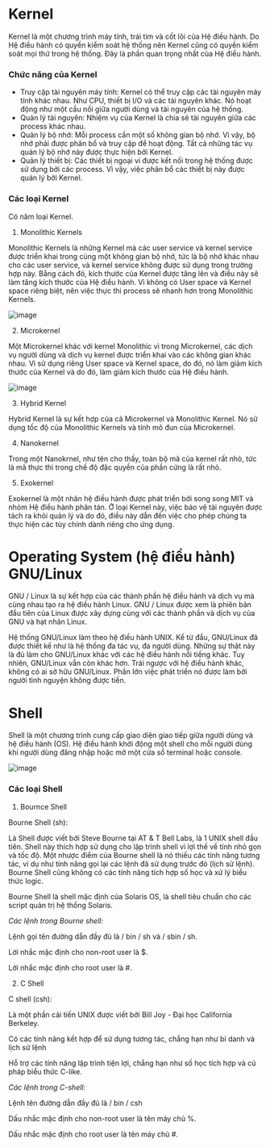 # Kernel
Kernel là một chương trình máy tính, trái tim và cốt lõi của Hệ điều hành. Do Hệ điều hành có quyền kiểm soát hệ thống nên Kernel cũng có quyền kiểm soát mọi thứ trong hệ thống. Đây là phần quan trọng nhất của Hệ điều hành.

### Chức năng của Kernel

- Truy cập tài nguyên máy tính: Kernel có thể truy cập các tài nguyên máy tính khác nhau. Như CPU, thiết bị I/O và các tài nguyên khác. Nó hoạt động như một cầu nối giữa người dùng và tài nguyên của hệ thống.
- Quản lý tài nguyên: Nhiệm vụ của Kernel là chia sẻ tài nguyên giữa các process khác nhau.
- Quản lý bộ nhớ: Mỗi process cần một số không gian bộ nhớ. Vì vậy, bộ nhớ phải được phân bổ và truy cập để hoạt động. Tất cả những tác vụ quản lý bộ nhớ này được thực hiện bởi Kernel.
- Quản lý thiết bị: Các thiết bị ngoại vi được kết nối trong hệ thống được sử dụng bởi các process. Vì vậy, việc phân bổ các thiết bị này được quản lý bởi Kernel.

### Các loại Kernel
Có năm loại Kernel.

1. Monolithic Kernels

Monolithic Kernels là những Kernel mà các user service và kernel service được triển khai trong cùng một không gian bộ nhớ, tức là bộ nhớ khác nhau cho các user service, và kernel service không được sử dụng trong trường hợp này. Bằng cách đó, kích thước của Kernel được tăng lên và điều này sẽ làm tăng kích thước của Hệ điều hành. Vì không có User space và Kernel space riêng biệt, nên việc thực thi process sẽ nhanh hơn trong Monolithic Kernels.

![image](https://user-images.githubusercontent.com/111716161/187120927-aa9da6c0-89d1-486e-82d9-c874caba3f0f.png)

2. Microkernel

Một Microkernel khác với kernel Monolithic vì trong Microkernel, các dịch vụ người dùng và dịch vụ kernel được triển khai vào các không gian khác nhau. Vì sử dụng riêng User space và Kernel space, do đó, nó làm giảm kích thước của Kernel và do đó, làm giảm kích thước của Hệ điều hành.

![image](https://user-images.githubusercontent.com/111716161/187120982-df3249cd-d4cc-4ca3-9b79-36cc4301960b.png)

3. Hybrid Kernel

Hybrid Kernel là sự kết hợp của cả Microkernel và Monolithic Kernel. Nó sử dụng tốc độ của Monolithic Kernels và tính mô đun của Microkernel.

4. Nanokernel

Trong một Nanokrnel, như tên cho thấy, toàn bộ mã của kernel rất nhỏ, tức là mã thực thi trong chế độ đặc quyền của phần cứng là rất nhỏ.

5. Exokernel

Exokernel là một nhân hệ điều hành được phát triển bởi song song MIT và nhóm Hệ điều hành phân tán. Ở loại Kernel này, việc bảo vệ tài nguyên được tách ra khỏi quản lý và do đó, điều này dẫn đến việc cho phép chúng ta thực hiện các tùy chỉnh dành riêng cho ứng dụng.

# Operating System (hệ điều hành) GNU/Linux

GNU / Linux là sự kết hợp của các thành phần hệ điều hành và dịch vụ mà cùng nhau tạo ra hệ điều hành Linux. GNU / Linux được xem là phiên bản đầu tiên của Linux được xây dựng cùng với các thành phần và dịch vụ của GNU và hạt nhân Linux.

Hệ thống GNU/Linux làm theo hệ điều hành UNIX. Kể từ đầu, GNU/Linux đã được thiết kế như là hệ thống đa tác vụ, đa người dùng. Những sự thật này là đủ làm cho GNU/Linux khác với các hệ điều hành nổi tiếng khác. Tuy nhiên, GNU/Linux vẫn còn khác hơn. Trái ngược với hệ điều hành khác, không có ai sở hữu GNU/Linux. Phần lớn việc phát triển nó được làm bởi người tình nguyện không được tiền.

# Shell
Shell là một chương trình cung cấp giao diện giao tiếp giữa người dùng và hệ điều hành (OS). Hệ điều hành khởi động một shell cho mỗi người dùng khi người dùng đăng nhập hoặc mở một cửa sổ terminal hoặc console.

![image](https://user-images.githubusercontent.com/111716161/187121434-0b288d28-5961-47f2-b75b-a0c7d670d953.png)

### Các loại Shell

1. Bournce Shell

Bourne Shell (sh):

Là Shell được viết bởi Steve Bourne tại AT & T Bell Labs, là 1 UNIX shell đầu tiên. Shell này thích hợp sử dụng cho lập trình shell vì lợi thế về tính nhỏ gọn và tốc độ. Một nhược điểm của Bourne shell là nó thiếu các tính năng tương tác, ví dụ như tính năng gọi lại các lệnh đã sử dụng trước đó (lịch sử lệnh). Bourne Shell cũng không có các tính năng tích hợp số học và xử lý biểu thức logic.

Bourne Shell là shell mặc định của Solaris OS, là shell tiêu chuẩn cho các script quản trị hệ thống Solaris.

*Các lệnh trong Bourne shell:*

Lệnh gọi tên đường dẫn đầy đủ là / bin / sh và / sbin / sh.

Lời nhắc mặc định cho non-root user là $.

Lời nhắc mặc định cho root user là #.

2. C Shell

C shell (csh):

Là một phần cải tiến UNIX được viết bởi Bill Joy - Đại học California Berkeley.

Có các tính năng kết hợp để sử dụng tương tác, chẳng hạn như bí danh và lịch sử lệnh

Hỗ trợ các tính năng lập trình tiện lợi, chẳng hạn như số học tích hợp và cú pháp biểu thức C-like.

*Các lệnh trong C-shell:*

Lệnh tên đường dẫn đầy đủ là / bin / csh

Dấu nhắc mặc định cho non-root user là tên máy chủ %.

Dấu nhắc mặc định cho root user là tên máy chủ #.

